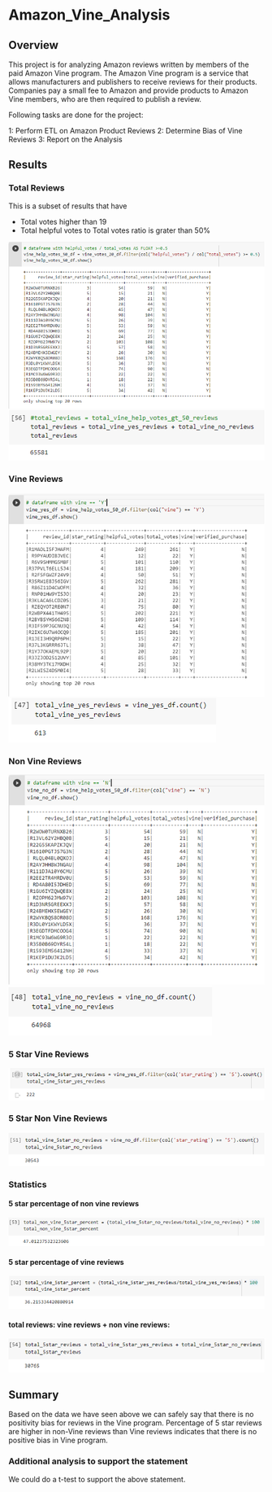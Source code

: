 # Amazon_Vine_Analysis

## Overview

This project is for analyzing Amazon reviews written by members of the paid Amazon Vine program. The Amazon Vine program is a service that allows manufacturers and publishers to receive reviews for their products. Companies pay a small fee to Amazon and provide products to Amazon Vine members, who are then required to publish a review.

Following tasks are done for the project:

1: Perform ETL on Amazon Product Reviews
2: Determine Bias of Vine Reviews
3: Report on the Analysis


## Results

### Total Reviews
  This is a subset of results that have 
   - Total votes higher than 19
   - Total helpful votes to Total votes ratio is grater than 50%

  ![](./Images/helpful_reviews_gt_50.png)
  ![](./Images/total_reviews.png)
  
  
### Vine Reviews

  ![](./Images/reviews_vine.png)
  ![](./Images/total_vine_reviews.png)


### Non Vine Reviews

  ![](./Images/reviews_non_vine.png)
  ![](./Images/total_non_vine_reviews.png)


### 5 Star Vine Reviews

  ![](./Images/total_vine_5star_reviews.png)


### 5 Star Non Vine Reviews

  ![](./Images/total_non_vine_5star_reviews.png)
  

### Statistics
#### 5 star percentage of non vine reviews
![](./Images/5star_non_vine_percent.png)

#### 5 star percentage of vine reviews
![](./Images/5star_vine_percent.png)

#### total reviews: vine reviews + non vine reviews:
![](./Images/total_5star_reviews.png)


## Summary
Based on the data we have seen above we can safely say that there is no positivity bias for reviews in the Vine program. 
Percentage of 5 star reviews are higher in non-Vine reviews than Vine reviews indicates that there is no positive bias in Vine program.


### Additional analysis to support the statement
We could do a t-test to support the above statement.

